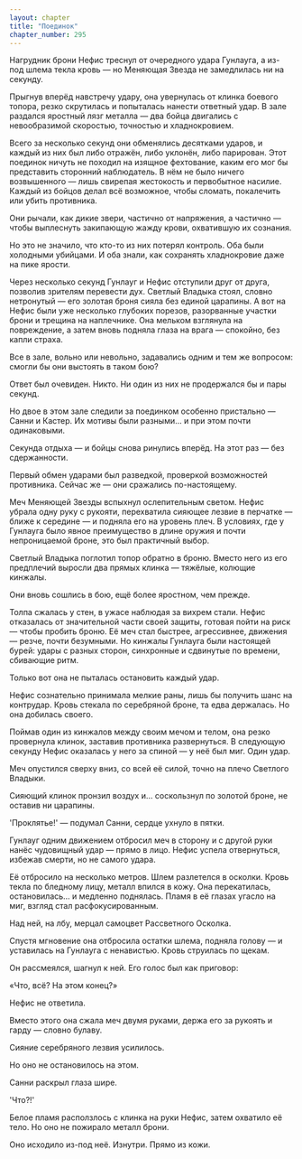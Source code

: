 ```yaml
---
layout: chapter
title: "Поединок"
chapter_number: 295
---
```


Нагрудник брони Нефис треснул от очередного удара Гунлауга, а из-под шлема текла кровь — но Меняющая Звезда не замедлилась ни на секунду.

Прыгнув вперёд навстречу удару, она увернулась от клинка боевого топора, резко скрутилась и попыталась нанести ответный удар. В зале раздался яростный лязг металла — два бойца двигались с невообразимой скоростью, точностью и хладнокровием.

Всего за несколько секунд они обменялись десятками ударов, и каждый из них был либо отражён, либо уклонён, либо парирован. Этот поединок ничуть не походил на изящное фехтование, каким его мог бы представить сторонний наблюдатель. В нём не было ничего возвышенного — лишь свирепая жестокость и первобытное насилие. Каждый из бойцов делал всё возможное, чтобы сломать, покалечить или убить противника.

Они рычали, как дикие звери, частично от напряжения, а частично — чтобы выплеснуть закипающую жажду крови, охватившую их сознания.

Но это не значило, что кто-то из них потерял контроль. Оба были холодными убийцами. И оба знали, как сохранять хладнокровие даже на пике ярости.

Через несколько секунд Гунлауг и Нефис отступили друг от друга, позволив зрителям перевести дух. Светлый Владыка стоял, словно нетронутый — его золотая броня сияла без единой царапины. А вот на Нефис были уже несколько глубоких порезов, разорванные участки брони и трещина на наплечнике. Она мельком взглянула на повреждение, а затем вновь подняла глаза на врага — спокойно, без капли страха.

Все в зале, вольно или невольно, задавались одним и тем же вопросом: смогли бы они выстоять в таком бою?

Ответ был очевиден. Никто. Ни один из них не продержался бы и пары секунд.

Но двое в этом зале следили за поединком особенно пристально — Санни и Кастер. Их мотивы были разными… и при этом почти одинаковыми.

Секунда отдыха — и бойцы снова ринулись вперёд. На этот раз — без сдержанности.

Первый обмен ударами был разведкой, проверкой возможностей противника. Сейчас же — они сражались по-настоящему.

Меч Меняющей Звезды вспыхнул ослепительным светом. Нефис убрала одну руку с рукояти, перехватила сияющее лезвие в перчатке — ближе к середине — и подняла его на уровень плеч. В условиях, где у Гунлауга было явное преимущество в длине оружия и почти непроницаемой броне, это был практичный выбор.

Светлый Владыка поглотил топор обратно в броню. Вместо него из его предплечий выросли два прямых клинка — тяжёлые, колющие кинжалы.

Они вновь сошлись в бою, ещё более яростном, чем прежде.

Толпа сжалась у стен, в ужасе наблюдая за вихрем стали. Нефис отказалась от значительной части своей защиты, готовая пойти на риск — чтобы пробить броню. Её меч стал быстрее, агрессивнее, движения — резче, почти безумными. Но кинжалы Гунлауга были настоящей бурей: удары с разных сторон, синхронные и сдвинутые по времени, сбивающие ритм.

Только вот она не пыталась остановить каждый удар.

Нефис сознательно принимала мелкие раны, лишь бы получить шанс на контрудар. Кровь стекала по серебряной броне, та едва держалась. Но она добилась своего.

Поймав один из кинжалов между своим мечом и телом, она резко провернула клинок, заставив противника развернуться. В следующую секунду Нефис оказалась у него за спиной — у неё был миг. Один удар.

Меч опустился сверху вниз, со всей её силой, точно на плечо Светлого Владыки.

Сияющий клинок пронзил воздух и… соскользнул по золотой броне, не оставив ни царапины.

'Проклятье!' — подумал Санни, сердце ухнуло в пятки.

Гунлауг одним движением отбросил меч в сторону и с другой руки нанёс чудовищный удар — прямо в лицо. Нефис успела отвернуться, избежав смерти, но не самого удара.

Её отбросило на несколько метров. Шлем разлетелся в осколки. Кровь текла по бледному лицу, металл впился в кожу. Она перекатилась, остановилась… и медленно поднялась. Пламя в её глазах угасло на миг, взгляд стал расфокусированным.

Над ней, на лбу, мерцал самоцвет Рассветного Осколка.

Спустя мгновение она отбросила остатки шлема, подняла голову — и уставилась на Гунлауга с ненавистью. Кровь струилась по щекам.

Он рассмеялся, шагнул к ней. Его голос был как приговор:

«Что, всё? На этом конец?»

Нефис не ответила.

Вместо этого она сжала меч двумя руками, держа его за рукоять и гарду — словно булаву.

Сияние серебряного лезвия усилилось.

Но оно не остановилось на этом.

Санни раскрыл глаза шире.

'Что?!'

Белое пламя расползлось с клинка на руки Нефис, затем охватило её тело. Но оно не пожирало металл брони.

Оно исходило из-под неё. Изнутри. Прямо из кожи.